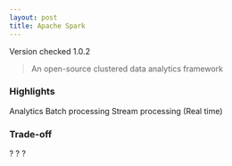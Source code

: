 ```yaml
---
layout: post
title: Apache Spark
---
```


Version checked <span class="label label-default">1.0.2</span>

> An open-source clustered data analytics framework

### Highlights

<span class="label label-primary">Analytics</span>
<span class="label label-primary">Batch processing</span>
<span class="label label-primary">Stream processing (Real time)</span>

### Trade-off
<span class="label label-success">?</span>
<span class="label label-warning">?</span>
<span class="label label-danger">?</span>

